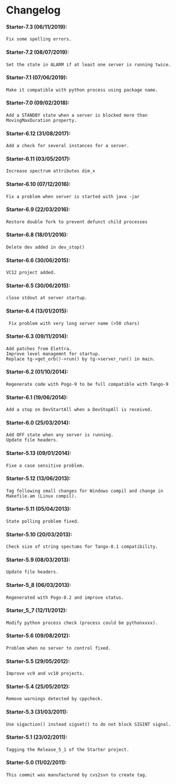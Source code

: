 # Changelog

#### Starter-7.3 (06/11/2019):
    Fix some spelling errors.

#### Starter-7.2  (08/07/2019):
    Set the state in ALARM if at least one server is running twice.

#### Starter-7.1  (07/06/2019):
    Make it compatible with python process using package name.

#### Starter-7.0  (09/02/2018):
    Add a STANDBY state when a server is blocked more than MovingMaxDuration property.

#### Starter-6.12  (31/08/2017):
    Add a check for several instances for a server.

#### Starter-6.11  (03/05/2017):
	Increase spectrum attributes dim_x

#### Starter-6.10  (07/12/2016):
	Fix a problem when server is started with java -jar

#### Starter-6.9  (22/03/2016):
	Restore double fork to prevent defunct child processes

#### Starter-6.8  (18/01/2016):
	Delete dev added in dev_stop()

#### Starter-6.6  (30/06/2015):
	VC12 project added.

#### Starter-6.5  (30/06/2015):
	close stdout at server startup.

#### Starter-6.4  (13/01/2015):
	 Fix problem with very long server name (>50 chars) 

#### Starter-6.3  (09/11/2014):
	Add patches from Elettra.
	Improve level managemnt for startup.
	Replace tg->get_orb()->run() by tg->server_run() in main.

#### Starter-6.2  (01/10/2014):
	Regenerate code with Pogo-9 to be full compatible with Tango-9

#### Starter-6.1  (19/06/2014):
	Add a stop on DevStartAll when a DevStopAll is received.

#### Starter-6.0   (25/03/2014):
	Add OFF state when any server is running.
	Update file headers.

#### Starter-5.13  (09/01/2014):
	Fixe a case sensitive problem.

#### Starter-5.12  (13/06/2013):
	Tag following small changes for Windows compil and change in Makefile.am (Linux compil).

#### Starter-5.11  (05/04/2013):
	State polling problem fixed.

#### Starter-5.10  (20/03/2013):
	Check size of string spectums for Tango-8.1 compatibility.

#### Starter-5.9  (08/03/2013):
	Update file headers.

#### Starter-5_8  (06/03/2013):
	Regenerated with Pogo-8.2 and improve status.

#### Starter_5_7  (12/11/2012):
	Modify python process check (process could be pythonxxxx). 

#### Starter-5.6  (09/08/2012):
	Problem when no server to control fixed.

#### Starter-5.5  (29/05/2012):
	Improve vc9 and vc10 projects.

#### Starter-5.4  (25/05/2012):
	Remove warnings detected by cppcheck.

#### Starter-5.3  (31/03/2011):
	Use sigaction() instead sigset() to do not block SIGINT signal.

#### Starter-5.1  (23/02/2011):
	Tagging the Release_5_1 of the Starter project.

#### Starter-5.0  (11/02/2011):
	This commit was manufactured by cvs2svn to create tag.
